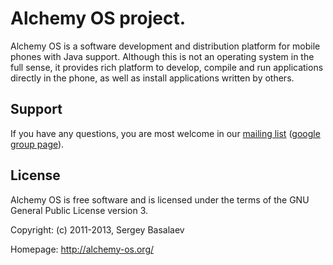 # Alchemy OS project. #

Alchemy OS is a software development and distribution platform
for mobile phones with Java support. Although this is not an
operating system in the full sense, it provides rich platform
to develop, compile and run applications directly in the phone,
as well as install applications written by others.

## Support ##

If you have any questions, you are most welcome in our
[mailing list](mailto:alchemy-os@googlegroups.com)
([google group page](http://groups.google.com/group/alchemy-os/)).

## License ##

Alchemy OS is free software and is licensed under the terms of
the GNU General Public License version 3.

Copyright: (c) 2011-2013, Sergey Basalaev

Homepage: http://alchemy-os.org/
